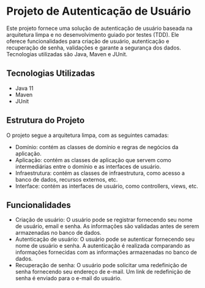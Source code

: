 # Projeto de Autenticação de Usuário
Este projeto fornece uma solução de autenticação de usuário baseada na arquitetura limpa e no desenvolvimento guiado por testes (TDD). Ele oferece funcionalidades para criação de usuário, autenticação e recuperação de senha, validações e garante a segurança dos dados. Tecnologias utilizadas são Java, Maven e JUnit.

## Tecnologias Utilizadas
- Java 11
- Maven
- JUnit

## Estrutura do Projeto
O projeto segue a arquitetura limpa, com as seguintes camadas:

- Domínio: contém as classes de domínio e regras de negócios da aplicação.
- Aplicação: contém as classes de aplicação que servem como intermediárias entre o domínio e as interfaces de usuário.
- Infraestrutura: contém as classes de infraestrutura, como acesso a banco de dados, recursos externos, etc.
- Interface: contém as interfaces de usuário, como controllers, views, etc.

## Funcionalidades
- Criação de usuário: O usuário pode se registrar fornecendo seu nome de usuário, email e senha. As informações são validadas antes de serem armazenadas no banco de dados.
- Autenticação de usuário: O usuário pode se autenticar fornecendo seu nome de usuário e senha. A autenticação é realizada comparando as informações fornecidas com as informações armazenadas no banco de dados.
- Recuperação de senha: O usuário pode solicitar uma redefinição de senha fornecendo seu endereço de e-mail. Um link de redefinição de senha é enviado para o e-mail do usuário.